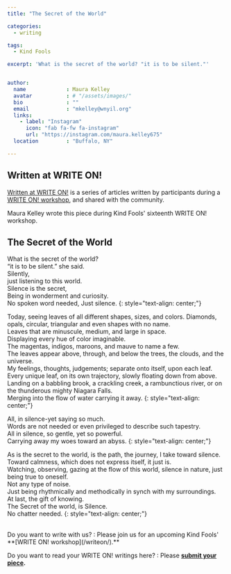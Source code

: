 ```yaml
---
title: "The Secret of the World"

categories:
  - writing

tags:
  - Kind Fools

excerpt: 'What is the secret of the world? "it is to be silent."'


author:
  name             : Maura Kelley
  avatar           : # "/assets/images/"
  bio              : ""
  email            : "mkelley@wnyil.org"
  links:
    - label: "Instagram"
      icon: "fab fa-fw fa-instagram"
      url: "https://instagram.com/maura.kelley675"
  location         : "Buffalo, NY"

---
```


## Written at WRITE ON!

[Written at WRITE ON!](/writtenat/) is a series of articles written by
participants during a [WRITE ON! workshop](/writeon), and shared with the community.

Maura Kelley wrote this piece during Kind Fools' sixteenth WRITE ON! workshop.

## The Secret of the World

What is the secret of the world?<br>
“it is to be silent.” she said.<br>
Silently,<br>
just listening to this world.<br>
Silence is the secret,<br>
Being in wonderment and curiosity.  <br>
No spoken word needed, Just silence.
{: style="text-align: center;"}

Today, seeing leaves of all different shapes, sizes,
and colors. Diamonds, opals, circular, triangular
and even shapes with no name.<br>
Leaves that are minuscule, medium, and large in space.<br>
Displaying every hue of color imaginable.<br>
The magentas, indigos, maroons, and mauve to name a few.<br>
The leaves appear above, through, and below the trees, the clouds,
and the universe.<br>
My feelings, thoughts, judgements; separate onto itself, upon each leaf.<br>
Every unique leaf, on its own trajectory, slowly floating down from above.<br>
Landing on a babbling brook, a crackling creek, a rambunctious river,
or on the thunderous mighty Niagara Falls.<br>
Merging into the flow of water carrying it away.
{: style="text-align: center;"}

All, in silence-yet saying so much.  <br>
Words are not needed or even privileged to describe such tapestry.<br>
All in silence, so gentle, yet so powerful.  <br>
Carrying away my woes toward an abyss.
{: style="text-align: center;"}

As is the secret to the world, is the path, the journey, I take toward
silence. Toward calmness, which does not express itself, it just is.<br>
Watching, observing, gazing at the flow of this world, silence in nature,
just being true to oneself.<br>
Not any type of noise.<br>
Just being rhythmically and methodically in synch with my surroundings.<br>
At last, the gift of knowing. <br>
The Secret of the world, is Silence.<br>
No chatter needed.
{: style="text-align: center;"}


<br>
Do you want to write with us?
:    Please join us for an upcoming Kind Fools' **[WRITE ON! workshop](/writeon/).**

Do you want to read your WRITE ON! writings here?
: Please **[submit your piece](/submit/).**

